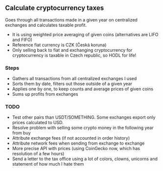 ## Calculate cryptocurrency taxes

Goes through all transactions made in a given year on centralized exchanges and calculates taxable profit.

  * It is using weighted price averaging of given coins (alternatives are LIFO and FIFO)
  * Reference fiat currency is CZK (Česká koruna)
  * Only selling back to fiat and exchanging cryptocurrency for cryptocurrency is taxable in Czech republic,
    so HODL for life!

### Steps

  * Gathers all transactions from all centralized exchanges I used
  * Sorts them by date, filters out those outside of a given year 
  * Applies one by one, to keep counts and average prices of given coins
  * Sums up profits from exchanges

### TODO

  * Test other pairs than USDT/SOMETHING. Some exchanges export only prices calculated to USD.
  * Resolve problem with selling some crypto money in the following year from buy
  * Attribute exchange fees (if not accounted in order history)
  * Attribute network fees when sending from exchange to exchange
  * More precise API with prices (using CoinGecko now, which has resolution of a few hours)
  * Send a letter to the tax office using a lot of colors, clowns, unicorns and statement of how much I hate them
